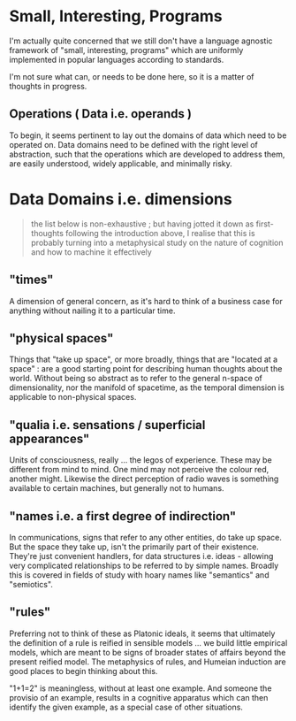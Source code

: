# Small, Interesting, Programs
I'm actually quite concerned that we still don't have a language agnostic framework of "small, interesting, programs" which are uniformly implemented in popular languages according to standards.

I'm not sure what can, or needs to be done here, so it is a matter of thoughts in progress.

## Operations ( Data i.e. operands )
To begin, it seems pertinent to lay out the domains of data which need to be operated on. Data domains need to be defined with the right level of abstraction, such that the operations which are developed to address them, are easily understood, widely applicable, and minimally risky.

# Data Domains i.e. dimensions

> the list below is non-exhaustive ; but having jotted it down as first-thoughts following the introduction above, I realise that this is probably turning into a metaphysical study on the nature of cognition and how to machine it effectively

## "times"

A dimension of general concern, as it's hard to think of a business case for anything without nailing it to a particular time.

## "physical spaces"

Things that "take up space", or more broadly, things that are "located at a space" : are a good starting point for describing human thoughts about the world. Without being so abstract as to refer to the general n-space of dimensionality, nor the manifold of spacetime, as the temporal dimension is applicable to non-physical spaces.

## "qualia i.e. sensations / superficial appearances"

Units of consciousness, really ... the legos of experience. These may be different from mind to mind. One mind may not perceive the colour red, another might. Likewise the direct perception of radio waves is something available to certain machines, but generally not to humans.

## "names i.e. a first degree of indirection"

In communications, signs that refer to any other entities, do take up space. But the space they take up, isn't the primarily part of their existence. They're just convenient handlers, for data structures i.e. ideas - allowing very complicated relationships to be referred to by simple names. Broadly this is covered in fields of study with hoary names like "semantics" and "semiotics".

## "rules"

Preferring not to think of these as Platonic ideals, it seems that ultimately the definition of a rule is reified in sensible models ... we build little empirical models, which are meant to be signs of broader states of affairs beyond the present reified model. The metaphysics of rules, and Humeian induction are good places to begin thinking about this.

"1+1=2" is meaningless, without at least one example. And someone the provisio of an example, results in a cognitive apparatus which can then identify the given example, as a special case of other situations.

